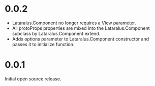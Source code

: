 # 0.0.2

  * Lataralus.Component no longer requires a View parameter.
  * All protoProps properties are mixed into the Lataralus.Component subclass
    by Lataralus.Component.extend.
  * Adds options parameter to Lataralus.Component constructor and passes it to
    initialize function.

# 0.0.1

Initial open source release.
